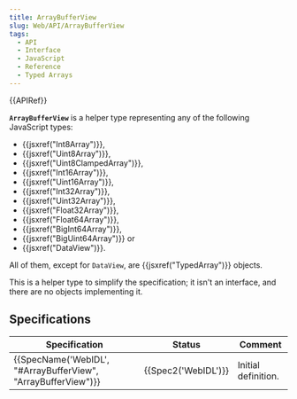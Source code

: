 ```yaml
---
title: ArrayBufferView
slug: Web/API/ArrayBufferView
tags:
  - API
  - Interface
  - JavaScript
  - Reference
  - Typed Arrays
---
```

{{APIRef}}

**`ArrayBufferView`** is a helper type representing any of the following JavaScript types:

- {{jsxref("Int8Array")}},
- {{jsxref("Uint8Array")}},
- {{jsxref("Uint8ClampedArray")}},
- {{jsxref("Int16Array")}},
- {{jsxref("Uint16Array")}},
- {{jsxref("Int32Array")}},
- {{jsxref("Uint32Array")}},
- {{jsxref("Float32Array")}},
- {{jsxref("Float64Array")}},
- {{jsxref("BigInt64Array")}},
- {{jsxref("BigUint64Array")}} or
- {{jsxref("DataView")}}.

All of them, except for `DataView`, are {{jsxref("TypedArray")}} objects.

This is a helper type to simplify the specification; it isn't an interface, and there are no objects implementing it.

## Specifications

| Specification                                                                    | Status                   | Comment             |
| -------------------------------------------------------------------------------- | ------------------------ | ------------------- |
| {{SpecName('WebIDL', "#ArrayBufferView", "ArrayBufferView")}} | {{Spec2('WebIDL')}} | Initial definition. |
